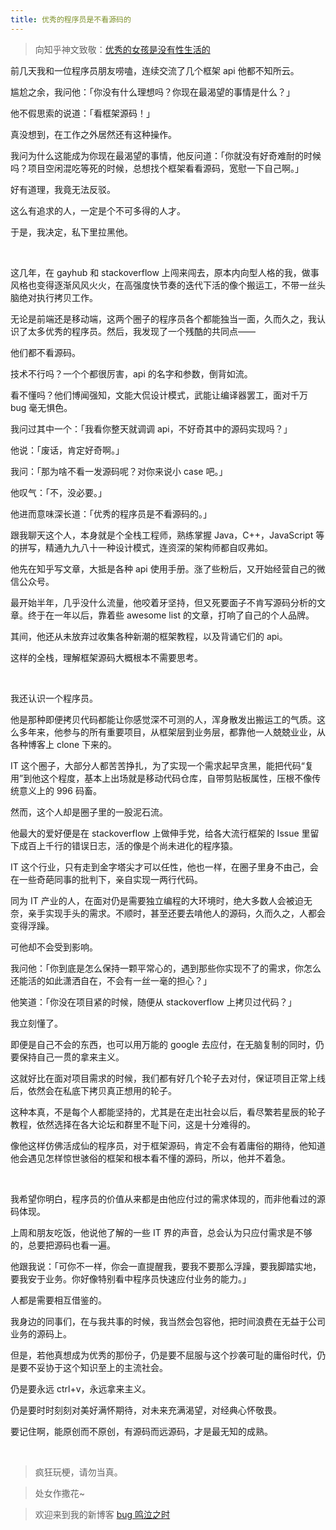 ```yaml
---
title: 优秀的程序员是不看源码的
---
```


>向知乎神文致敬：[优秀的女孩是没有性生活的](https://zhuanlan.zhihu.com/p/31956362)

前几天我和一位程序员朋友唠嗑，连续交流了几个框架 api 他都不知所云。

尴尬之余，我问他：「你没有什么理想吗？你现在最渴望的事情是什么？」

他不假思索的说道：「看框架源码！」

真没想到，在工作之外居然还有这种操作。

我问为什么这能成为你现在最渴望的事情，他反问道：「你就没有好奇难耐的时候吗？项目空闲混吃等死的时候，总想找个框架看看源码，宽慰一下自己啊。」

好有道理，我竟无法反驳。

这么有追求的人，一定是个不可多得的人才。

于是，我决定，私下里拉黑他。

<br/>

这几年，在 gayhub 和 stackoverflow 上闯来闯去，原本内向型人格的我，做事风格也变得逐渐风风火火，在高强度快节奏的迭代下活的像个搬运工，不带一丝头脑绝对执行拷贝工作。

无论是前端还是移动端，这两个圈子的程序员各个都能独当一面，久而久之，我认识了太多优秀的程序员。然后，我发现了一个残酷的共同点——

他们都不看源码。

技术不行吗？一个个都很厉害，api 的名字和参数，倒背如流。

看不懂吗？他们博闻强知，文能大侃设计模式，武能让编译器罢工，面对千万 bug 毫无惧色。

我问过其中一个：「我看你整天就调调 api，不好奇其中的源码实现吗？」

他说：「废话，肯定好奇啊。」

我问：「那为啥不看一发源码呢？对你来说小 case 吧。」

他叹气：「不，没必要。」

他进而意味深长道：「优秀的程序员是不看源码的。」

跟我聊天这个人，本身就是个全栈工程师，熟练掌握 Java，C++，JavaScript 等的拼写，精通九九八十一种设计模式，连资深的架构师都自叹弗如。

他先在知乎写文章，大抵是各种 api 使用手册。涨了些粉后，又开始经营自己的微信公众号。

最开始半年，几乎没什么流量，他咬着牙坚持，但又死要面子不肯写源码分析的文章。终于在一年以后，靠着些 awesome list 的文章，打响了自己的个人品牌。

其间，他还从未放弃过收集各种新潮的框架教程，以及背诵它们的 api。

这样的全栈，理解框架源码大概根本不需要思考。

<br/>

我还认识一个程序员。

他是那种即便拷贝代码都能让你感觉深不可测的人，浑身散发出搬运工的气质。这么多年来，他参与的所有重要项目，从框架层到业务层，都靠他一人兢兢业业，从各种博客上 clone 下来的。

IT 这个圈子，大部分人都苦苦挣扎，为了实现一个需求起早贪黑，能把代码“复用”到他这个程度，基本上出场就是移动代码仓库，自带剪贴板属性，压根不像传统意义上的 996 码畜。

然而，这个人却是圈子里的一股泥石流。

他最大的爱好便是在 stackoverflow 上做伸手党，给各大流行框架的 Issue 里留下成百上千行的错误日志，活的像是个尚未进化的程序猿。

IT 这个行业，只有走到金字塔尖才可以任性，他也一样，在圈子里身不由己，会在一些奇葩同事的批判下，亲自实现一两行代码。

同为 IT 产业的人，在面对仍是需要独立编程的大环境时，绝大多数人会被迫无奈，亲手实现手头的需求。不顺时，甚至还要去啃他人的源码，久而久之，人都会变得浮躁。

可他却不会受到影响。

我问他：「你到底是怎么保持一颗平常心的，遇到那些你实现不了的需求，你怎么还能活的如此潇洒自在，不会有一丝一毫的担心？」

他笑道：「你没在项目紧的时候，随便从 stackoverflow 上拷贝过代码？」

我立刻懂了。

即便是自己不会的东西，也可以用万能的 google 去应付，在无脑复制的同时，仍要保持自己一贯的拿来主义。

这就好比在面对项目需求的时候，我们都有好几个轮子去对付，保证项目正常上线后，依然会在私底下拷贝真正想用的轮子。

这种本真，不是每个人都能坚持的，尤其是在走出社会以后，看尽繁若星辰的轮子教程，依然选择在各大论坛和群里不耻下问，这是十分难得的。

像他这样仿佛活成仙的程序员，对于框架源码，肯定不会有着庸俗的期待，他知道他会遇见怎样惊世骇俗的框架和根本看不懂的源码，所以，他并不着急。

<br/>

我希望你明白，程序员的价值从来都是由他应付过的需求体现的，而非他看过的源码体现。

上周和朋友吃饭，他说他了解的一些 IT 界的声音，总会认为只应付需求是不够的，总要把源码也看一遍。

他跟我说：「可你不一样，你会一直提醒我，要我不要那么浮躁，要我脚踏实地，要我安于业务。你好像特别看中程序员快速应付业务的能力。」

人都是需要相互借鉴的。

我身边的同事们，在与我共事的时候，我当然会包容他，把时间浪费在无益于公司业务的源码上。

但是，若他真想成为优秀的那份子，仍是要不屈服与这个抄袭可耻的庸俗时代，仍是要不妥协于这个知识至上的主流社会。

仍是要永远 ctrl+v，永远拿来主义。

仍是要时时刻刻对美好满怀期待，对未来充满渴望，对经典心怀敬畏。

要记住啊，能原创而不原创，有源码而远源码，才是最无知的成熟。

<br/>

>疯狂玩梗，请勿当真。

>处女作撒花~ 

>欢迎来到我的新博客 [bug 鸣泣之时](https://fashare2015.github.io/)


